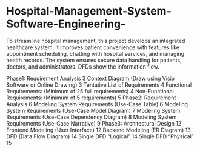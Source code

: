 # Hospital-Management-System-Software-Engineering-
To streamline hospital management, this project develops an integrated healthcare system. It improves patient convenience with features like appointment scheduling, chatting with hospital services, and managing health records. The system ensures secure data handling for patients, doctors, and administrators. DFDs show the information flow.


Phase1: Requirement Analysis 3
Context Diagram (Draw using Visio Software or Online Drawing) 3
Tentative List of Requirements 4
Functional Requirements: (Minimum of 25 full requirements) 4
Non-Functional Requirements: (Minimum of 5 requirements) 5
Phase2: Requirement Analysis 6
Modeling System Requirements (Use-Case Table) 6
Modeling System Requirements (Use-Case Model Diagram) 7
Modeling System Requirements (Use-Case Dependency Diagram) 8
Modeling System Requirements (Use-Case Narrative) 9
Phase3: Architectural Design 12
Frontend Modeling (User Interface) 12
Backend Modeling (ER Diagram) 13
DFD (Data Flow Diagram) 14
Single DFD “Logical” 14
Single DFD “Physical” 15
